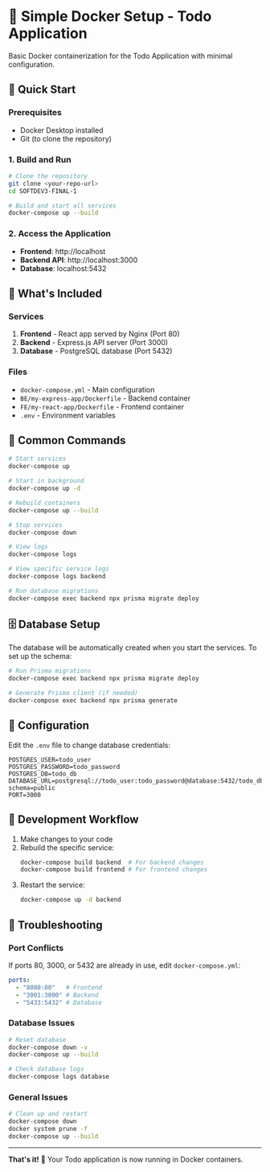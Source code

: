 # 🐳 Simple Docker Setup - Todo Application

Basic Docker containerization for the Todo Application with minimal configuration.

## 🚀 Quick Start

### Prerequisites
- Docker Desktop installed
- Git (to clone the repository)

### 1. Build and Run

```bash
# Clone the repository
git clone <your-repo-url>
cd SOFTDEV3-FINAL-1

# Build and start all services
docker-compose up --build
```

### 2. Access the Application

- **Frontend**: http://localhost
- **Backend API**: http://localhost:3000
- **Database**: localhost:5432

## 📁 What's Included

### Services
1. **Frontend** - React app served by Nginx (Port 80)
2. **Backend** - Express.js API server (Port 3000)
3. **Database** - PostgreSQL database (Port 5432)

### Files
- `docker-compose.yml` - Main configuration
- `BE/my-express-app/Dockerfile` - Backend container
- `FE/my-react-app/Dockerfile` - Frontend container
- `.env` - Environment variables

## 🔧 Common Commands

```bash
# Start services
docker-compose up

# Start in background
docker-compose up -d

# Rebuild containers
docker-compose up --build

# Stop services
docker-compose down

# View logs
docker-compose logs

# View specific service logs
docker-compose logs backend

# Run database migrations
docker-compose exec backend npx prisma migrate deploy
```

## 🗄️ Database Setup

The database will be automatically created when you start the services. To set up the schema:

```bash
# Run Prisma migrations
docker-compose exec backend npx prisma migrate deploy

# Generate Prisma client (if needed)
docker-compose exec backend npx prisma generate
```

## 🔧 Configuration

Edit the `.env` file to change database credentials:

```env
POSTGRES_USER=todo_user
POSTGRES_PASSWORD=todo_password
POSTGRES_DB=todo_db
DATABASE_URL=postgresql://todo_user:todo_password@database:5432/todo_db?schema=public
PORT=3000
```

## 🔄 Development Workflow

1. Make changes to your code
2. Rebuild the specific service:
   ```bash
   docker-compose build backend  # For backend changes
   docker-compose build frontend # For frontend changes
   ```
3. Restart the service:
   ```bash
   docker-compose up -d backend
   ```

## 🐛 Troubleshooting

### Port Conflicts
If ports 80, 3000, or 5432 are already in use, edit `docker-compose.yml`:

```yaml
ports:
  - "8080:80"   # Frontend
  - "3001:3000" # Backend
  - "5433:5432" # Database
```

### Database Issues
```bash
# Reset database
docker-compose down -v
docker-compose up --build

# Check database logs
docker-compose logs database
```

### General Issues
```bash
# Clean up and restart
docker-compose down
docker system prune -f
docker-compose up --build
```

---

**That's it!** 🎉 Your Todo application is now running in Docker containers.
